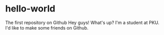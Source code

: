 # hello-world
The first repository on Github
Hey guys! What's up? I'm a student at PKU. I'd like to make some friends on Github.
